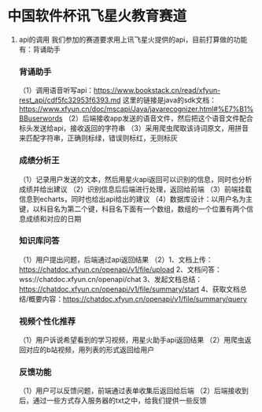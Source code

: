 # 中国软件杯讯飞星火教育赛道

1. api的调用
   我们参加的赛道要求用上讯飞星火提供的api，目前打算做的功能有：背诵助手
   ### 背诵助手
   （1）调用语音听写api：https://www.bookstack.cn/read/xfyun-rest_api/cdf5fc32953f6393.md
   这里的链接是java的sdk文档：https://www.xfyun.cn/doc/mscapi/Java/javarecognizer.html#%E7%B1%BBuserwords
   （2）后端接收app发送的语音文件，然后把这个语音文件配合标头发送给api，接收返回的字符串
   （3）采用爬虫爬取该诗词原文，用拼音来匹配字符串，正确则标绿，错误则标红，无则标灰

   ### 成绩分析王
   （1）记录用户发送的文本，然后用星火api返回可以识别的信息，同时也分析成绩并给出建议
   （2）识别信息后后端进行处理，返回给前端
   （3）前端挂载信息到echarts，同时也给出api给出的建议
   （4）数据库设计：以用户名为主键，以科目名为第二个键，科目名下面有一个数组，数组的一个位置有两个信息成绩和对应的日期

   ### 知识库问答
   （1）用户提出问题，后端通过api返回结果
   （2）1、文档上传：https://chatdoc.xfyun.cn/openapi/v1/file/upload
      2、文档问答：wss://chatdoc.xfyun.cn/openapi/chat
      3、发起文档总结：https://chatdoc.xfyun.cn/openapi/v1/file/summary/start
      4、获取文档总结/概要内容：https://chatdoc.xfyun.cn/openapi/v1/file/summary/query

   ### 视频个性化推荐
   （1）用户诉说希望看到的学习视频，用星火助手api返回结果
   （2）用爬虫返回对应的b站视频，用列表的形式返回给用户

   ### 反馈功能
   （1）用户可以反馈问题，前端通过表单收集后返回给后端
   （2）后端接收到后，通过一些方式存入服务器的txt之中，给我们提供一些反馈